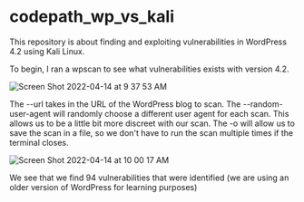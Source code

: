 # codepath_wp_vs_kali

This repository is about finding and exploiting vulnerabilities in WordPress 4.2 using Kali Linux.

To begin, I ran a wpscan to see what vulnerabilities exists with version 4.2.

![Screen Shot 2022-04-14 at 9 37 53 AM](https://user-images.githubusercontent.com/76822904/163402506-ea6f35ed-3df7-4a19-8aa8-eb39e01c9c23.png)

The --url takes in the URL of the WordPress blog to scan. The --random-user-agent will randomly choose a different user agent for each scan. This allows us to be a little bit more discreet with our scan. The -o will allow us to save the scan in a file, so we don't have to run the scan multiple times if the terminal closes.

![Screen Shot 2022-04-14 at 10 00 17 AM](https://user-images.githubusercontent.com/76822904/163406775-688da73b-bff2-4244-ab8b-777cb24855e5.png)

We see that we find 94 vulnerabilities that were identified (we are using an older version of WordPress for learning purposes)

